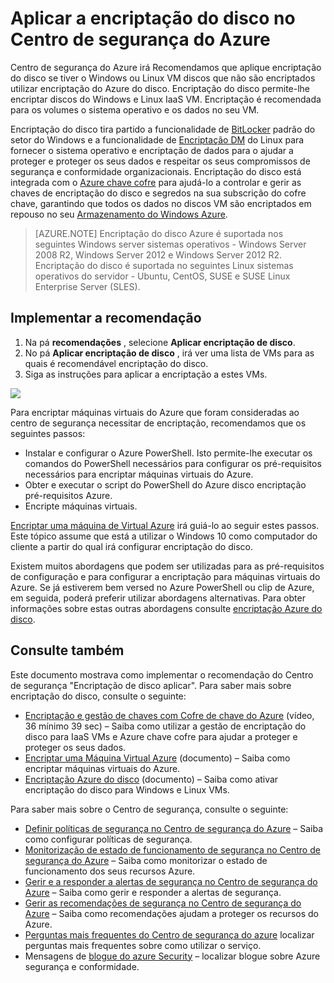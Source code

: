 <properties
   pageTitle="Aplicar a encriptação do disco no Centro de segurança do Azure | Microsoft Azure"
   description="Este documento mostra-lhe como implementar o recomendação do Centro de segurança do Azure **Aplicar encriptação de disco**."
   services="security-center"
   documentationCenter="na"
   authors="TerryLanfear"
   manager="MBaldwin"
   editor=""/>

<tags
   ms.service="security-center"
   ms.devlang="na"
   ms.topic="article"
   ms.tgt_pltfrm="na"
   ms.workload="na"
   ms.date="07/29/2016"
   ms.author="terrylan"/>

# <a name="apply-disk-encryption-in-azure-security-center"></a>Aplicar a encriptação do disco no Centro de segurança do Azure

Centro de segurança do Azure irá Recomendamos que aplique encriptação do disco se tiver o Windows ou Linux VM discos que não são encriptados utilizar encriptação do Azure do disco. Encriptação do disco permite-lhe encriptar discos do Windows e Linux IaaS VM.  Encriptação é recomendada para os volumes o sistema operativo e os dados no seu VM.


Encriptação do disco tira partido a funcionalidade de [BitLocker](https://technet.microsoft.com/library/cc732774.aspx) padrão do setor do Windows e a funcionalidade de [Encriptação DM](https://en.wikipedia.org/wiki/Dm-crypt) do Linux para fornecer o sistema operativo e encriptação de dados para o ajudar a proteger e proteger os seus dados e respeitar os seus compromissos de segurança e conformidade organizacionais. Encriptação do disco está integrada com o [Azure chave cofre](https://azure.microsoft.com/documentation/services/key-vault/) para ajudá-lo a controlar e gerir as chaves de encriptação do disco e segredos na sua subscrição do cofre chave, garantindo que todos os dados no discos VM são encriptados em repouso no seu [Armazenamento do Windows Azure](https://azure.microsoft.com/documentation/services/storage/).

> [AZURE.NOTE] Encriptação do disco Azure é suportada nos seguintes Windows server sistemas operativos - Windows Server 2008 R2, Windows Server 2012 e Windows Server 2012 R2. Encriptação do disco é suportada no seguintes Linux sistemas operativos do servidor - Ubuntu, CentOS, SUSE e SUSE Linux Enterprise Server (SLES).

## <a name="implement-the-recommendation"></a>Implementar a recomendação

1. Na pá **recomendações** , selecione **Aplicar encriptação de disco**.
2. No pá **Aplicar encriptação de disco** , irá ver uma lista de VMs para as quais é recomendável encriptação do disco.
3. Siga as instruções para aplicar a encriptação a estes VMs.

![][1]

Para encriptar máquinas virtuais do Azure que foram consideradas ao centro de segurança necessitar de encriptação, recomendamos que os seguintes passos:

- Instalar e configurar o Azure PowerShell. Isto permite-lhe executar os comandos do PowerShell necessários para configurar os pré-requisitos necessários para encriptar máquinas virtuais do Azure.
- Obter e executar o script do PowerShell do Azure disco encriptação pré-requisitos Azure.
- Encripte máquinas virtuais.

[Encriptar uma máquina de Virtual Azure](security-center-disk-encryption.md) irá guiá-lo ao seguir estes passos.  Este tópico assume que está a utilizar o Windows 10 como computador do cliente a partir do qual irá configurar encriptação do disco.

Existem muitos abordagens que podem ser utilizadas para as pré-requisitos de configuração e para configurar a encriptação para máquinas virtuais do Azure. Se já estiverem bem versed no Azure PowerShell ou clip de Azure, em seguida, poderá preferir utilizar abordagens alternativas. Para obter informações sobre estas outras abordagens consulte [encriptação Azure do disco](../security/azure-security-disk-encryption.md).



## <a name="see-also"></a>Consulte também

Este documento mostrava como implementar o recomendação do Centro de segurança "Encriptação de disco aplicar". Para saber mais sobre encriptação do disco, consulte o seguinte:

- [Encriptação e gestão de chaves com Cofre de chave do Azure](https://azure.microsoft.com/documentation/videos/azurecon-2015-encryption-and-key-management-with-azure-key-vault/) (vídeo, 36 mínimo 39 sec) – Saiba como utilizar a gestão de encriptação do disco para IaaS VMs e Azure chave cofre para ajudar a proteger e proteger os seus dados.
- [Encriptar uma Máquina Virtual Azure](security-center-disk-encryption.md) (documento) – Saiba como encriptar máquinas virtuais do Azure.
- [Encriptação Azure do disco](../security/azure-security-disk-encryption.md) (documento) – Saiba como ativar encriptação do disco para Windows e Linux VMs.

Para saber mais sobre o Centro de segurança, consulte o seguinte:

- [Definir políticas de segurança no Centro de segurança do Azure](security-center-policies.md) – Saiba como configurar políticas de segurança.
- [Monitorização de estado de funcionamento de segurança no Centro de segurança do Azure](security-center-monitoring.md) – Saiba como monitorizar o estado de funcionamento dos seus recursos Azure.
- [Gerir e a responder a alertas de segurança no Centro de segurança do Azure](security-center-managing-and-responding-alerts.md) – Saiba como gerir e responder a alertas de segurança.
- [Gerir as recomendações de segurança no Centro de segurança do Azure](security-center-recommendations.md) – Saiba como recomendações ajudam a proteger os recursos do Azure.
- [Perguntas mais frequentes do Centro de segurança do azure](security-center-faq.md) localizar perguntas mais frequentes sobre como utilizar o serviço.
- Mensagens de [blogue do azure Security](http://blogs.msdn.com/b/azuresecurity/) – localizar blogue sobre Azure segurança e conformidade.



<!--Image references-->
[1]: ./media/security-center-apply-disk-encryption/apply-disk-encryption.png
